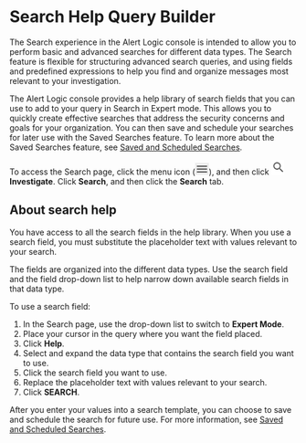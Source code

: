 # Search Help Query Builder

The Search experience in the Alert Logic console is intended to allow you to perform basic and advanced searches for different data types. The Search feature is flexible for structuring advanced search queries, and using fields and predefined expressions to help you find and organize  messages most relevant to your investigation.

The Alert Logic console provides a help library of search fields that you can use to add to your query in Search in Expert mode. This allows you to quickly create effective searches that address the security concerns and goals for your organization. You can then save and schedule your searches for later use with the Saved Searches feature. To learn more about the Saved Searches feature, see [Saved and Scheduled Searches](save-schedule.md).

To access the  Search page,  click the menu icon (![](../../Resources/Images/dashboard/menu-icon.png)), and then click ![](../../Resources/Images/dashboard/investigate-icon.png)**Investigate**. Click **Search**, and then click the **Search** tab.

## About search help 

You have access to all the search fields in the  help library. When you use a search field, you must substitute the placeholder text with values relevant to your search.

The fields are organized into the different data types. Use the search field and the field drop-down list to help narrow down available search fields in that data type.

To use a search field:

1. In the Search page, use the drop-down list to switch to **Expert Mode**.
2. Place your cursor in the query where you want the field placed.
3. Click **Help**.
4. Select and expand the data type that contains the search field you want to use.
5. Click the search field you want to use.
6. Replace the placeholder text with values relevant to your search.
7. Click **SEARCH**.

After you enter your values into a search template, you can choose to save and schedule the search for future use. For more information, see [Saved and Scheduled Searches](save-schedule.md).

